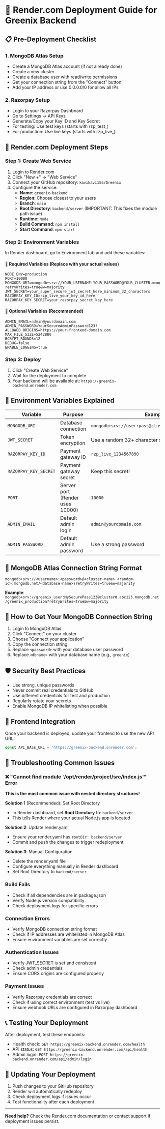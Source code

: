 # 🚀 Render.com Deployment Guide for Greenix Backend

## 📋 Pre-Deployment Checklist

### 1. MongoDB Atlas Setup
- Create a MongoDB Atlas account (if not already done)
- Create a new cluster
- Create a database user with read/write permissions
- Get your connection string from the "Connect" button
- Add your IP address or use 0.0.0.0/0 for allow all IPs

### 2. Razorpay Setup
- Login to your Razorpay Dashboard
- Go to Settings → API Keys
- Generate/Copy your Key ID and Key Secret
- For testing: Use test keys (starts with rzp_test_)
- For production: Use live keys (starts with rzp_live_)

## 🔧 Render.com Deployment Steps

### Step 1: Create Web Service
1. Login to Render.com
2. Click "New +" → "Web Service"
3. Connect your GitHub repository: `kavikavi156/Greenix`
4. Configure the service:
   - **Name**: `greenix-backend`
   - **Region**: Choose closest to your users
   - **Branch**: `main`
   - **Root Directory**: `backend/server` (IMPORTANT: This fixes the module path issue)
   - **Runtime**: `Node`
   - **Build Command**: `npm install`
   - **Start Command**: `npm start`

### Step 2: Environment Variables
In Render dashboard, go to Environment tab and add these variables:

#### 🔐 Required Variables (Replace with your actual values)
```
NODE_ENV=production
PORT=10000
MONGODB_URI=mongodb+srv://YOUR_USERNAME:YOUR_PASSWORD@YOUR_CLUSTER.mongodb.net/greenix?retryWrites=true&w=majority
JWT_SECRET=your_super_secure_jwt_secret_here_minimum_32_characters
RAZORPAY_KEY_ID=rzp_live_your_key_id_here
RAZORPAY_KEY_SECRET=your_razorpay_secret_key_here
```

#### 🔧 Optional Variables (Recommended)
```
ADMIN_EMAIL=admin@yourdomain.com
ADMIN_PASSWORD=YourSecureAdminPassword123!
ALLOWED_ORIGINS=https://your-frontend-domain.com
MAX_FILE_SIZE=5242880
BCRYPT_ROUNDS=12
DEBUG=false
ENABLE_LOGGING=true
```

### Step 3: Deploy
1. Click "Create Web Service"
2. Wait for the deployment to complete
3. Your backend will be available at: `https://greenix-backend.onrender.com`

## 📝 Environment Variables Explained

| Variable | Purpose | Example |
|----------|---------|---------|
| `MONGODB_URI` | Database connection | `mongodb+srv://user:pass@cluster.mongodb.net/greenix` |
| `JWT_SECRET` | Token encryption | Use a random 32+ character string |
| `RAZORPAY_KEY_ID` | Payment gateway ID | `rzp_live_1234567890` |
| `RAZORPAY_KEY_SECRET` | Payment gateway secret | Keep this secret! |
| `PORT` | Server port (Render uses 10000) | `10000` |
| `ADMIN_EMAIL` | Default admin login | `admin@yourdomain.com` |
| `ADMIN_PASSWORD` | Default admin password | Use a strong password |

## 🔗 MongoDB Atlas Connection String Format
```
mongodb+srv://<username>:<password>@<cluster-name>.<random-id>.mongodb.net/<database-name>?retryWrites=true&w=majority
```

**Example**: `mongodb+srv://greenix_user:MySecurePass123@cluster0.abc123.mongodb.net/greenix_production?retryWrites=true&w=majority`

## 🔑 How to Get Your MongoDB Connection String
1. Login to MongoDB Atlas
2. Click "Connect" on your cluster
3. Choose "Connect your application"
4. Copy the connection string
5. Replace `<password>` with your database user password
6. Replace `<dbname>` with your database name (e.g., `greenix`)

## 🛡️ Security Best Practices
- Use strong, unique passwords
- Never commit real credentials to GitHub
- Use different credentials for test and production
- Regularly rotate your secrets
- Enable MongoDB IP whitelisting when possible

## 🎯 Frontend Integration
Once your backend is deployed, update your frontend to use the new API URL:
```javascript
const API_BASE_URL = 'https://greenix-backend.onrender.com';
```

## 🐛 Troubleshooting Common Issues

### ❌ "Cannot find module '/opt/render/project/src/index.js'" Error
**This is the most common issue with nested directory structures!**

**Solution 1** (Recommended): Set Root Directory
- In Render dashboard, set **Root Directory** to: `backend/server`
- This tells Render where your actual Node.js app is located

**Solution 2**: Update render.yaml
- Ensure your render.yaml has `rootDir: backend/server`
- Commit and push the changes to trigger redeployment

**Solution 3**: Manual Configuration
- Delete the render.yaml file
- Configure everything manually in Render dashboard
- Set Root Directory to `backend/server`

### Build Fails
- Check if all dependencies are in package.json
- Verify Node.js version compatibility
- Check deployment logs for specific errors

### Connection Errors
- Verify MongoDB connection string format
- Check if IP addresses are whitelisted in MongoDB Atlas
- Ensure environment variables are set correctly

### Authentication Issues
- Verify JWT_SECRET is set and consistent
- Check admin credentials
- Ensure CORS origins are configured properly

### Payment Issues
- Verify Razorpay credentials are correct
- Check if using correct environment (test vs live)
- Ensure webhook URLs are configured in Razorpay dashboard

## 📞 Testing Your Deployment
After deployment, test these endpoints:
- Health check: `GET https://greenix-backend.onrender.com/health`
- API status: `GET https://greenix-backend.onrender.com/api/health`
- Admin login: `POST https://greenix-backend.onrender.com/api/admin/login`

## 🔄 Updating Your Deployment
1. Push changes to your GitHub repository
2. Render will automatically redeploy
3. Check deployment logs if issues occur
4. Test functionality after each deployment

---
**Need help?** Check the Render.com documentation or contact support if deployment issues persist.